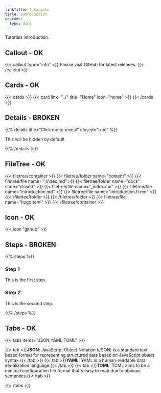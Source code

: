 ```yaml
---
linkTitle: Tutorials
title: Introduction
cascade:
  type: docs
---
```


Tutorials introduction.

<!--more-->

## Callout - OK

{{< callout type="info" >}}
  Please visit GitHub for latest releases.
{{< /callout >}}

## Cards - OK

{{< cards >}}
  {{< card link="../" title="Home" icon="home" >}}
{{< /cards >}}

## Details - BROKEN

{{% details title="Click me to reveal" closed="true" %}}

This will be hidden by default.

{{% /details %}}

## FileTree - OK

{{< filetree/container >}}
  {{< filetree/folder name="content" >}}
    {{< filetree/file name="_index.md" >}}
    {{< filetree/folder name="docs" state="closed" >}}
      {{< filetree/file name="_index.md" >}}
      {{< filetree/file name="introduction.md" >}}
      {{< filetree/file name="introduction.fr.md" >}}
    {{< /filetree/folder >}}
  {{< /filetree/folder >}}
  {{< filetree/file name="hugo.toml" >}}
{{< /filetree/container >}}

## Icon - OK

{{< icon "github" >}}

## Steps - BROKEN

{{% steps %}}

### Step 1

This is the first step.

### Step 2

This is the second step.

{{% /steps %}}

## Tabs - OK

{{< tabs items="JSON,YAML,TOML" >}}

  {{< tab >}}**JSON**: JavaScript Object Notation (JSON) is a standard text-based format for representing structured data based on JavaScript object syntax.{{< /tab >}}
  {{< tab >}}**YAML**: YAML is a human-readable data serialization language.{{< /tab >}}
  {{< tab >}}**TOML**: TOML aims to be a minimal configuration file format that's easy to read due to obvious semantics.{{< /tab >}}

{{< /tabs >}}
